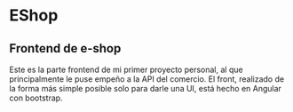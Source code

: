 # EShop


## Frontend de e-shop

Este es la parte frontend de mi primer proyecto personal, al que principalmente le puse empeño a la API del comercio. El front, realizado de la forma más simple posible solo para darle una UI, está hecho en Angular con bootstrap. 
